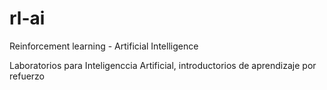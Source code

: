 # rl-ai
Reinforcement learning - Artificial Intelligence

Laboratorios para Inteligenccia Artificial, introductorios de aprendizaje por refuerzo
